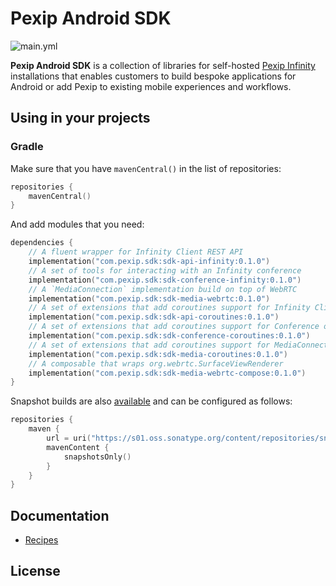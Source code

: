 # Pexip Android SDK

![main.yml](https://github.com/pexip/pexip-android-sdk/workflows/main.yml/badge.svg)

**Pexip Android SDK** is a collection of libraries for
self-hosted [Pexip Infinity](https://docs.pexip.com/admin/admin_intro.htm) installations that
enables customers to build bespoke applications for Android or add Pexip to existing mobile
experiences and workflows.

## Using in your projects

### Gradle

Make sure that you have `mavenCentral()` in the list of repositories:

```kotlin
repositories {
    mavenCentral()
}
```

And add modules that you need:

```kotlin
dependencies {
    // A fluent wrapper for Infinity Client REST API
    implementation("com.pexip.sdk:sdk-api-infinity:0.1.0")
    // A set of tools for interacting with an Infinity conference
    implementation("com.pexip.sdk:sdk-conference-infinity:0.1.0")
    // A `MediaConnection` implementation build on top of WebRTC
    implementation("com.pexip.sdk:sdk-media-webrtc:0.1.0")
    // A set of extensions that add coroutines support for Infinity Client REST API
    implementation("com.pexip.sdk:sdk-api-coroutines:0.1.0")
    // A set of extensions that add coroutines support for Conference object
    implementation("com.pexip.sdk:sdk-conference-coroutines:0.1.0")
    // A set of extensions that add coroutines support for MediaConnection object
    implementation("com.pexip.sdk:sdk-media-coroutines:0.1.0")
    // A composable that wraps org.webrtc.SurfaceViewRenderer
    implementation("com.pexip.sdk:sdk-media-webrtc-compose:0.1.0")
}
```

Snapshot builds are
also [available](https://s01.oss.sonatype.org/content/repositories/snapshots/com/pexip/sdk/) and can
be configured as follows:

```kotlin
repositories {
    maven {
        url = uri("https://s01.oss.sonatype.org/content/repositories/snapshots/")
        mavenContent {
            snapshotsOnly()
        }
    }
}
```

## Documentation

- [Recipes](docs/recipes.md)

## License
